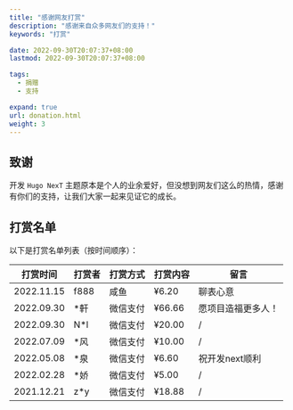 ```yaml
---
title: "感谢网友打赏"
description: "感谢来自众多网友们的支持！"
keywords: "打赏"

date: 2022-09-30T20:07:37+08:00
lastmod: 2022-09-30T20:07:37+08:00

tags:
  - 捐赠
  - 支持

expand: true
url: donation.html
weight: 3
---
```


## 致谢

开发 `Hugo NexT` 主题原本是个人的业余爱好，但没想到网友们这么的热情，感谢有你们的支持，让我们大家一起来见证它的成长。

## 打赏名单

以下是打赏名单列表（按时间顺序）：

| 打赏时间 | 打赏者 | 打赏方式 | 打赏内容 | 留言 |
| :-------: | ------ | ------ | ---- | ---- |
| 2022.11.15 | f888 | 咸鱼 | ¥6.20 | 聊表心意 |
| 2022.09.30 | *軒 | 微信支付 | ¥66.66 | 愿项目造福更多人！ |
| 2022.09.30 | N*l | 微信支付 | ¥20.00 | / |
| 2022.07.09 | *风 | 微信支付 | ¥10.00 | / |
| 2022.05.08 | *泉 | 微信支付 | ¥6.60 | 祝开发next顺利 |
| 2022.02.28 | *娇 | 微信支付 | ¥5.00 | / |
| 2021.12.21 | z*y | 微信支付 | ¥18.88 | / |
